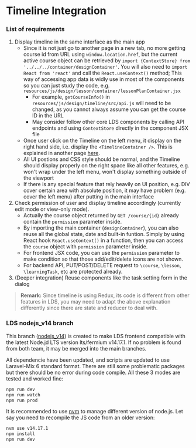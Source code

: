 # Timeline Integration

### List of requirements

1. Display timeline in the same interface as the main app
    - Since it is not just go to another page in a new tab, no more getting course id from URL using ```window.location.href```, but the current active course object can be retrieved by ```import {ContextStore} from '../../../container/designContainer'```. You will also need to ```import React from 'react'``` and call the ```React.useContext()``` method; This way of accessing app data is widly use in most of the components so you can just study the code, e.g. ```resources/js/design/lesson/container/lessonPlanContainer.jsx```
      - For example, ```getCourseInfo()``` in ```resources/js/design/timeline/src/api.js``` will need to be changed, as you cannot always assume you can get the course ID in the URL
      - May consider follow other core LDS components by calling API endpoints and using ```ContextStore``` directly in the component JSX file
    - Once user click on the Timeline on the left menu, it display on the right hand side, i.e. display the ```<TimelineContainer />```. This is explained in another page [here](https://ldsstem.github.io/ldsstemdoc/#/tbf/addfeature).
    - All UI postions and CSS style should be normal, and the Timeline should display properly on the right space like all other features, e.g. won't wrap under the left menu, won't display something outside of the viewport
    - If there is any special feature that rely heavily on UI position, e.g. DIV cover certain area with absolute position, it may have problem (e.g. cover the left menu) after putting in the main interface
2. Check permission of user and display timeline accordingly (currently edit mode or view-only mode).
    - Actually the course object returned by ```GET /course/{id}``` already contain the ```permission``` parameter inside.
    - By importing the main container (```designContainer```), you can also reuse all the global state, date and built-in funtion. Simply by using React hook ```React.useContext()``` in a function, then you can access the ```course``` object with ```permission``` parameter inside.
    - For frontend JSX code, you can use the ```permission``` parameter to make condition so that those add/edit/delete icons are not shown.
    - For backend API, PUT/POST/DELETE request to ```\course```, ```\lesson```, ```\learningTask```, etc are protected already.
3. (Deeper integration) Reuse components like the task setting form in the dialog

> **Remark:** Since timeline is using Redux, its code is different from other features in LDS, you may need to adapt the above explanation differently since there are state and reducer to deal with.

### LDS nodejs_v14 branch
This branch ([nodejs_v14](https://github.com/ldsstem/ldsk12_beta/tree/nodejs_v14)) is created to make LDS frontend compatible with the latest Node.jd LTS version lts/fermium v14.17.1. If no problem is found from both team, it may be merged into the main branches.

All dependencie have been updated, and scripts are updated to use Laravel-Mix 6 standard format. There are still some problematic packages but there should be no error during code compile. All these 3 modes are tested and worked fine:

```bash
npm run dev
npm run watch
npm run prod
```

It is recommended to use [nvm](https://github.com/nvm-sh/nvm) to manage different version of node.js. Let say you need to recompile the JS code from an older version:

```bash
nvm use v14.17.1
npm install
npm run dev
```